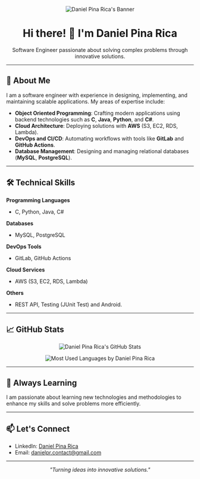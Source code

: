 <!-- Banner -->
<p align="center">
  <img src="banner.jpg" alt="Daniel Pina Rica's Banner" />
</p>
 
<h1 align="center">Hi there! 👋 I'm Daniel Pina Rica</h1>

<p align="center">
  Software Engineer passionate about solving complex problems through innovative solutions.
</p>

---

## 🚀 About Me

I am a software engineer with experience in designing, implementing, and maintaining scalable applications. My areas of expertise include:
- **Object Oriented Programming**: Crafting modern applications using backend technologies such as **C**, **Java**, **Python**, and **C#**.
- **Cloud Architecture**: Deploying solutions with **AWS** (S3, EC2, RDS, Lambda).
- **DevOps and CI/CD**: Automating workflows with tools like **GitLab** and **GitHub Actions**.
- **Database Management**: Designing and managing relational databases (**MySQL**, **PostgreSQL**).

---

## 🛠️ Technical Skills

**Programming Languages**
- C, Python, Java, C#

**Databases**
- MySQL, PostgreSQL

**DevOps Tools**
- GitLab, GitHub Actions

**Cloud Services**
- AWS (S3, EC2, RDS, Lambda)

**Others**
- REST API, Testing (JUnit Test) and Android.

---

## 📈 GitHub Stats

<p align="center">
  <img src="https://github-readme-stats.vercel.app/api?username=DanielPinaa&show_icons=true&theme=radical" alt="Daniel Pina Rica's GitHub Stats" />
</p>

<p align="center">
  <img src="https://github-readme-stats.vercel.app/api/top-langs/?username=DanielPinaa&layout=compact&theme=radical" alt="Most Used Languages by Daniel Pina Rica" />
</p>

---

## 🌱 Always Learning

I am passionate about learning new technologies and methodologies to enhance my skills and solve problems more efficiently. 

---

## 📫 Let's Connect

- LinkedIn: [Daniel Pina Rica](https://www.linkedin.com/in/daniel-pina-rica-5615972a3/)
- Email: [danielpr.contact@gmail.com](mailto:danielpr.contact@gmail.com)

---

<p align="center">
  <em>"Turning ideas into innovative solutions."</em>
</p>
